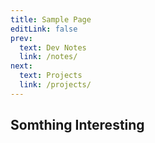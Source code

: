```yaml
---
title: Sample Page
editLink: false
prev:
  text: Dev Notes
  link: /notes/
next:
  text: Projects
  link: /projects/
---
```


## Somthing Interesting
